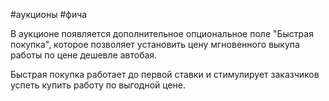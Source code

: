 #аукционы #фича 

В аукционе появляется дополнительное опциональное поле "Быстрая покупка", которое позволяет установить цену мгновенного выкупа работы по цене дешевле автобая.

Быстрая покупка работает до первой ставки и стимулирует заказчиков успеть купить работу по выгодной цене.